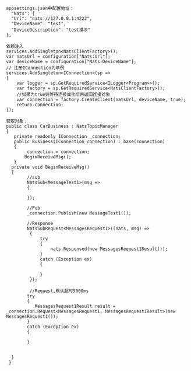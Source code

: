     appsettings.json中配置地址：
      "Nats": {
      "Url": "nats://127.0.0.1:4222",
      "DeviceName": "test",
      "DeviceDescription": "test模块"
    },
    
    依赖注入
    services.AddSingleton<NatsClientFactory>();
    var natsUrl = configuration["Nats:Url"];
    var deviceName = configuration["Nats:DeviceName"];
    // 注册IConnection为单例
    services.AddSingleton<IConnection>(sp =>
    {
        var logger = sp.GetRequiredService<ILogger<Program>>();
        var factory = sp.GetRequiredService<NatsClientFactory>();
        //如果为true则等待连接成功后再返回连接对象
        var connection = factory.CreateClient(natsUrl, deviceName, true); 
        return connection;
    });

    获取对象：
    public class CarBusiness : NatsTopicManager
    {
       private readonly IConnection _connection; 
       public Business(IConnection connection) : base(connection)
       {
           _connection = connection; 
           BeginReceiveMsg();
       }
      private void BeginReceiveMsg()
      { 
            //sub
            NatsSub<MessageTest1>(msg =>
            {
                 
            });

            //Pub
            _connection.Publish(new MessageTest1());

            //Response
            NatsSubRequest<MessagesRequest1>((nats, msg) =>
             {
                 try
                 {
                     nats.Responsed(new MessagesRequest1Result());
                 }
                 catch (Exception ex)
                 {
                      
                 }
             });

             //Request,默认超时5000ms
            try
            {
               MessagesRequest1Result result = _connection.Request<MessagesRequest1, MessagesRequest1Result>(new MessagesRequest1());
            }
            catch (Exception ex)
            {
                      
            }
           
            
      }
     }
 
     
